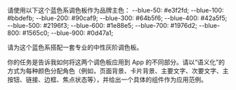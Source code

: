 请使用以下这个蓝色系调色板作为品牌主色：
--blue-50: #e3f2fd;
--blue-100: #bbdefb;
--blue-200: #90caf9;
--blue-300: #64b5f6;
--blue-400: #42a5f5;
--blue-500: #2196f3;
--blue-600: #1e88e5;
--blue-700: #1976d2;
--blue-800: #1565c0;
--blue-900: #0d47a1;

请为这个蓝色系搭配一套专业的中性灰阶调色板。

你的任务是告诉我如何将这两个调色板应用到 App 的不同部分。请以“语义化”的方式为每种颜色分配角色（例如，页面背景、卡片背景、主要文字、次要文字、主按钮、链接、边框、焦点状态等），并给出一个具体的组件作为应用范例。

